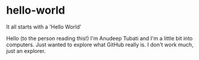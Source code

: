 # hello-world
It all starts with a 'Hello World'

Hello (to the person reading this!)
I'm Anudeep Tubati and I'm a little bit into computers.
Just wanted to explore what GitHub really is.
I don't work much, just an explorer.
